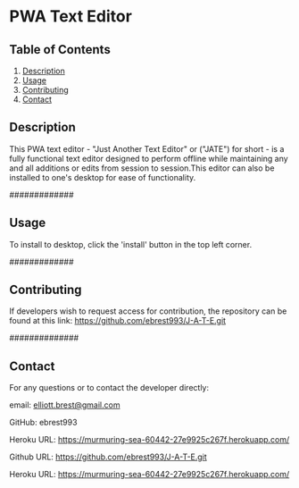 # PWA Text Editor #


## Table of Contents ##
1. [Description](./README.md#description)
2. [Usage](./README.md#usage)
3. [Contributing](./README.md#contributing)
4. [Contact](./README.md#contact)

## Description ##
    
This PWA text editor - "Just Another Text Editor" or ("JATE") for short - is a fully functional text editor designed to perform offline while maintaining any and all additions or edits from session to session.This editor can also be installed to one's desktop for ease of functionality.
    
#############

## Usage ##

To install to desktop, click the 'install' button in the top left corner.

#############

## Contributing ##

If developers wish to request access for contribution, the repository can be found at this link: 
https://github.com/ebrest993/J-A-T-E.git

##############

## Contact ##

For any questions or to contact the developer directly:

email: elliott.brest@gmail.com

GitHub: ebrest993

Heroku URL:
https://murmuring-sea-60442-27e9925c267f.herokuapp.com/




Github URL:
https://github.com/ebrest993/J-A-T-E.git

Heroku URL:
https://murmuring-sea-60442-27e9925c267f.herokuapp.com/
